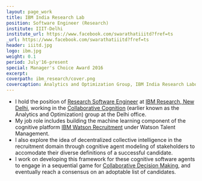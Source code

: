 ```yaml
---
layout: page_work
title: IBM India Research Lab
position: Software Engineer (Research)
institute: IIIT-Delhi
institute_url: https://www.facebook.com/swarathatiiitd?fref=ts
_url: https://www.facebook.com/swarathatiiitd?fref=ts
header: iiitd.jpg
logo: ibm.jpg
weight: 0.1
period: July'16-present
special: Manager's Choice Award 2016 
excerpt: 
coverpath: ibm_research/cover.png
covercaption: Analytics and Optimization Group, IBM India Research Laboratory
---
```


 - I hold the position of <a href="http://researcher.watson.ibm.com/researcher/view.php?person=in-sarahuja">Research Software Engineer</a> at <a href="http://research.ibm.com/">IBM Research, New Delhi</a>, 
working in the <a href="http://researcher.watson.ibm.com/researcher/view_group.php?id=7806">Collaborative Cognition</a> (earlier known as the Analytics and Optimization) 
group at the Delhi office. 
 - My job role includes building 
the machine learning component of the cognitive platform <a href="https://www.ibm.com/talent-management/hr-solutions/recruiting-software">IBM Watson Recruitment</a> under Watson Talent Management. 
 - I also explore the idea of decentralized collective intelligence in the recruitment domain through cognitive agent modeling of stakeholders to accomodate their diverse definitions of a successful candidate. 
 - I work on developing this framework for these cognitive software agents to engage in a sequential game for <a href="http://researcher.watson.ibm.com/researcher/view_group_subpage.php?id=7807">Collaborative Decision Making</a>, and eventually reach a consensus on an adoptable list of candidates.